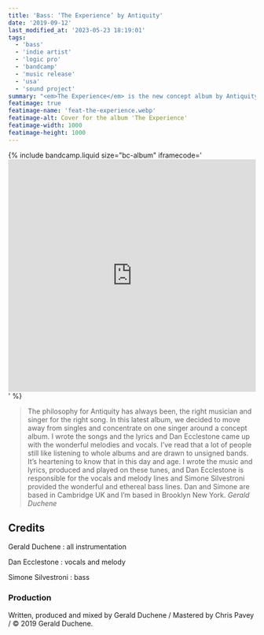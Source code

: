```yaml
---
title: 'Bass: ‘The Experience’ by Antiquity'
date: '2019-09-12'
last_modified_at: '2023-05-23 18:19:01'
tags:
  - 'bass'
  - 'indie artist'
  - 'logic pro'
  - 'bandcamp'
  - 'music release'
  - 'usa'
  - 'sound project'
summary: "<em>The Experience</em> is the new concept album by Antiquity. Vocals by Dan Ecclestone, bass by Minutes to Midnight."
featimage: true
featimage-name: 'feat-the-experience.webp'
featimage-alt: Cover for the album 'The Experience'
featimage-width: 1000
featimage-height: 1000
---
```

{% include bandcamp.liquid size="bc-album" iframecode='<iframe style="border: 0; width: 100%; height: 472px;" src="https://bandcamp.com/EmbeddedPlayer/album=3153550265/size=large/bgcol=ffffff/linkcol=333333/artwork=small/transparent=true/"><a href="https://sessions.antiquity-music.com/album/the-experience-the-album">The Experience (The Album) by Antiquity</a></iframe>' %}

> The philosophy for Antiquity has always been, the right musician and singer for the right song. In this latest album, we decided to move away from singles and concentrate on one singer around a concept album. I wrote the songs and the lyrics and Dan Ecclestone came up with the wonderful melodies and vocals. I’ve read that a lot of people still like listening to whole albums and are drawn to unsigned bands. It’s heartening to know that in this day and age. I wrote the music and lyrics, produced and played on these tunes, and Dan Ecclestone is responsible for the vocals and melody lines and Simone Silvestroni provided the wonderful and ethereal bass lines. Dan and Simone are based in Cambridge UK and I’m based in Brooklyn New York.
> <cite>Gerald Duchene</cite>

## Credits

Gerald Duchene
: all instrumentation

Dan Ecclestone
: vocals and melody

Simone Silvestroni
: bass

### Production

Written, produced and mixed by Gerald Duchene / Mastered by Chris Pavey / &copy;&nbsp;2019 Gerald Duchene.